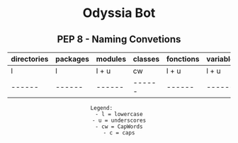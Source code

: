 <div align="center">

# Odyssia Bot

## PEP 8 - Naming Convetions

| directories | packages  | modules  | classes | fonctions | variables | constants |
| ------ | ------ | ------ | ------ | ------ | ------ | ------ |
| l | l | l + u | cw | l + u | l + u | c + u |
| ------ | ------ | ------ | ------ | ------ | ------ | ------ |

    Legend:           
    - l = lowercase
    - u = underscores
    - cw = CapWords
    - c = caps

</div>

                                            